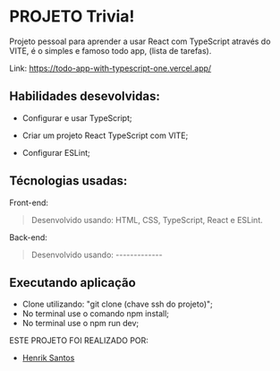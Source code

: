 # PROJETO Trivia!
Projeto pessoal para aprender a usar React com TypeScript através do VITE, é o simples e famoso todo app, (lista de tarefas).

Link: https://todo-app-with-typescript-one.vercel.app/

## Habilidades desevolvidas:

- Configurar e usar TypeScript;

- Criar um projeto React TypeScript com VITE;

- Configurar ESLint;

## Técnologias usadas:

Front-end:
> Desenvolvido usando: HTML, CSS, TypeScript, React e ESLint.

Back-end:
> Desenvolvido usando: -------------

## Executando aplicação
- Clone utilizando: "git clone (chave ssh do projeto)";
- No terminal use o comando npm install;
- No terminal use o npm run dev;

ESTE PROJETO FOI REALIZADO POR:
- [Henrik Santos](https://www.linkedin.com/in/henrik-santos-dev/)
